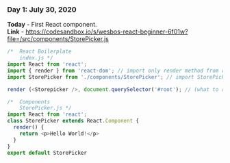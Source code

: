 ### Day 1: July 30, 2020
**Today** - First React component.  
**Link**  - https://codesandbox.io/s/wesbos-react-beginner-6f01w?file=/src/components/StorePicker.js  

```js
/*  React Boilerplate
    index.js */
import React from 'react';
import { render } from 'react-dom'; // import only render method from react-dom
import StorePicker from './components/StorePicker'; // import StorePicker component

render (<Storepicker />, document.querySelector('#root'); // (what to render, where to render)

/*  Components
    StorePicker.js */
import React from 'react';
class StorePicker extends React.Component {
  render() {
    return <p>Hello World!</p>
  }
}
export default StorePicker
```
